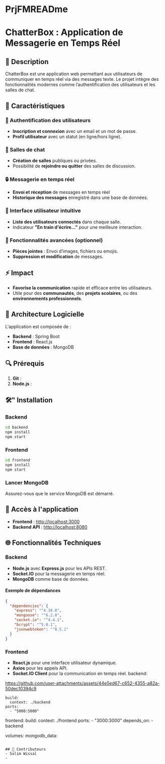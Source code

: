 # PrjFMREADme
# ChatterBox : Application de Messagerie en Temps Réel

## 📖 Description
ChatterBox est une application web permettant aux utilisateurs de communiquer en temps réel via des messages texte. Le projet intègre des fonctionnalités modernes comme l’authentification des utilisateurs et les salles de chat.

## 🔧 Caractéristiques

### 🔑 Authentification des utilisateurs
- **Inscription et connexion** avec un email et un mot de passe.
- **Profil utilisateur** avec un statut (en ligne/hors ligne).

### 🔌 Salles de chat
- **Création de salles** publiques ou privées.
- Possibilité de **rejoindre ou quitter** des salles de discussion.

### 🔒 Messagerie en temps réel
- **Envoi et réception** de messages en temps réel 
- **Historique des messages** enregistré dans une base de données.

### 🔄 Interface utilisateur intuitive
- **Liste des utilisateurs connectés** dans chaque salle.
- Indicateur **"En train d'écrire..."** pour une meilleure interaction.

### 💪 Fonctionnalités avancées (optionnel)
- **Pièces jointes** : Envoi d’images, fichiers ou emojis.
- **Suppression et modification** de messages.

## ⚡ Impact
- **Favorise la communication** rapide et efficace entre les utilisateurs.
- Utile pour des **communautés**, des **projets scolaires**, ou des **environnements professionnels**.

## 🔧 Architecture Logicielle
L'application est composée de :

- **Backend** : Spring Boot 
- **Frontend** : React.js
- **Base de données** : MongoDB

## 🔍 Prérequis
1. **Git** : 
2. **Node.js** : 


## 🛠‟ Installation

### Backend
```bash
cd backend
npm install
npm start
```

### Frontend
```bash
cd frontend
npm install
npm start
```

### Lancer MongoDB
Assurez-vous que le service MongoDB est démarré.

## 🏢 Accès à l'application
- **Frontend** : [http://localhost:3000](http://localhost:3000)
- **Backend API** : [http://localhost:8080](http://localhost:8080)

## 🌐 Fonctionnalités Techniques

### Backend
- **Node.js** avec **Express.js** pour les APIs REST.
- **Socket.IO** pour la messagerie en temps réel.
- **MongoDB** comme base de données.

#### Exemple de dépendances
```json
{
  "dependencies": {
    "express": "^4.18.0",
    "mongoose": "^6.2.0",
    "socket.io": "^4.4.1",
    "bcrypt": "^5.0.1",
    "jsonwebtoken": "^8.5.1"
  }
}
```

### Frontend
- **React.js** pour une interface utilisateur dynamique.
- **Axios** pour les appels API.
- **Socket.IO Client** pour la communication en temps réel.
  backend:

https://github.com/user-attachments/assets/44e5ed67-c652-4355-a82a-50dec10394c9


    build:
      context: ./backend
    ports:
      - "5000:5000"
  frontend:
    build:
      context: ./frontend
    ports:
      - "3000:3000"
    depends_on:
      - backend

volumes:
  mongodb_data:
```

## 👥 Contributeurs
- Salim Wissal
-
  



